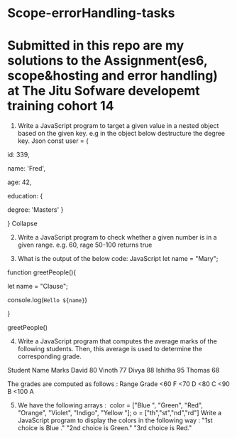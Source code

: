 # Scope-errorHandling-tasks

# Submitted in this repo are my solutions to the Assignment(es6, scope&hosting and error handling) at The Jitu Sofware developemt training cohort 14

1. Write a JavaScript program to target a given value in a nested object based on the given key.
e.g in the object below destructure the degree key.
Json
const user = {

id: 339,

name: 'Fred',

age: 42,

education: {

degree: 'Masters'
}

}
Collapse

2. Write a JavaScript program to check whether a given number is in a given range. e.g. 60, rage 50-100 returns true

3. What is the output of the below code:
JavaScript
let name = "Mary";

function greetPeople(){

  let name = "Clause";

  console.log(`Hello ${name}`)

}

greetPeople()

4. Write a JavaScript program that computes the average marks of the following students. Then, this average is used to determine the corresponding grade.

Student Name	Marks
David	80
Vinoth	77
Divya	88
Ishitha	95
Thomas	68

The grades are computed as follows :
Range	Grade
<60	F
<70	D
<80	C
<90	B
<100	A

5. We have the following arrays : 
color = ["Blue ", "Green", "Red", "Orange", "Violet", "Indigo", "Yellow "];
o = ["th","st","nd","rd"]
Write a JavaScript program to display the colors in the following way :
"1st choice is Blue ."
"2nd choice is Green."
"3rd choice is Red."
